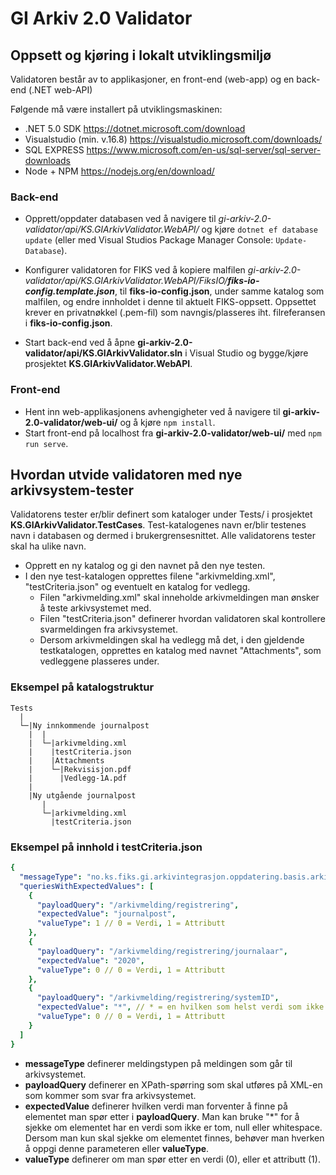 # GI Arkiv 2.0 Validator

## Oppsett og kjøring i lokalt utviklingsmiljø

Validatoren består av to applikasjoner, en front-end (web-app) og en back-end (.NET web-API)

Følgende må være installert på utviklingsmaskinen:
 - .NET 5.0 SDK https://dotnet.microsoft.com/download
 - Visualstudio (min. v.16.8) https://visualstudio.microsoft.com/downloads/
 - SQL EXPRESS https://www.microsoft.com/en-us/sql-server/sql-server-downloads
 - Node + NPM https://nodejs.org/en/download/
 
### Back-end

* Opprett/oppdater databasen ved å navigere til *gi-arkiv-2.0-validator/api/KS.GIArkivValidator.WebAPI/* og kjøre `dotnet ef database update` (eller med Visual Studios Package Manager Console: `Update-Database`).

* Konfigurer validatoren for FIKS ved å kopiere malfilen *gi-arkiv-2.0-validator/api/KS.GIArkivValidator.WebAPI/FiksIO/**fiks-io-config.template.json***, til **fiks-io-config.json**, under samme katalog som malfilen, og endre innholdet i denne til aktuelt FIKS-oppsett. Oppsettet krever en privatnøkkel (.pem-fil) som navngis/plasseres iht. filreferansen i **fiks-io-config.json**.

* Start back-end ved å åpne **gi-arkiv-2.0-validator/api/KS.GIArkivValidator.sln** i Visual Studio og bygge/kjøre prosjektet **KS.GIArkivValidator.WebAPI**.

### Front-end

 * Hent inn web-applikasjonens avhengigheter ved å navigere til **gi-arkiv-2.0-validator/web-ui/** og å kjøre `npm install`.
 * Start front-end på localhost fra **gi-arkiv-2.0-validator/web-ui/** med `npm run serve`.


## Hvordan utvide validatoren med nye arkivsystem-tester

Validatorens tester er/blir definert som kataloger under Tests/ i prosjektet **KS.GIArkivValidator.TestCases**. Test-katalogenes navn er/blir testenes navn i databasen og dermed i brukergrensesnittet. Alle validatorens tester skal ha ulike navn.

* Opprett en ny katalog og gi den navnet på den nye testen.
* I den nye test-katalogen opprettes filene "arkivmelding.xml", "testCriteria.json" og eventuelt en katalog for vedlegg.
  * Filen "arkivmelding.xml" skal inneholde arkivmeldingen man ønsker å teste arkivsystemet med.
  * Filen "testCriteria.json" definerer hvordan validatoren skal kontrollere svarmeldingen fra arkivsystemet.
  * Dersom arkivmeldingen skal ha vedlegg må det, i den gjeldende testkatalogen, opprettes en katalog med navnet "Attachments", som vedleggene plasseres under.

### Eksempel på katalogstruktur
```
Tests
  |
  └─|Ny innkommende journalpost
    |  |
    |  └─|arkivmelding.xml
    |    |testCriteria.json
    |    |Attachments
    |    └─|Rekvisisjon.pdf
    |      |Vedlegg-1A.pdf
    |
    |Ny utgående journalpost
       |
       └─|arkivmelding.xml
         |testCriteria.json
```

 ### Eksempel på innhold i testCriteria.json
```yaml
{
  "messageType": "no.ks.fiks.gi.arkivintegrasjon.oppdatering.basis.arkivmelding.v1",
  "queriesWithExpectedValues": [
    {
      "payloadQuery": "/arkivmelding/registrering",
      "expectedValue": "journalpost",
      "valueType": 1 // 0 = Verdi, 1 = Attributt
    },
    {
      "payloadQuery": "/arkivmelding/registrering/journalaar",
      "expectedValue": "2020",
      "valueType": 0 // 0 = Verdi, 1 = Attributt
    },
    {
      "payloadQuery": "/arkivmelding/registrering/systemID",
      "expectedValue": "*", // * = en hvilken som helst verdi som ikke er tom, null eller whitespace
      "valueType": 0 // 0 = Verdi, 1 = Attributt
    }
  ]
}
```

- **messageType** definerer meldingstypen på meldingen som går til arkivsystemet.
- **payloadQuery** definerer en XPath-spørring som skal utføres på XML-en som kommer som svar fra arkivsystemet.
- **expectedValue** definerer hvilken verdi man forventer å finne på elementet man spør etter i **payloadQuery**. Man kan bruke "\*" for å sjekke om elementet har en verdi som ikke er tom, null eller whitespace. Dersom man kun skal sjekke om elementet finnes, behøver man hverken å oppgi denne parameteren eller **valueType**.
- **valueType** definerer om man spør etter en verdi (0), eller et attributt (1).
